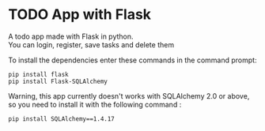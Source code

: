 # TODO App with Flask
A todo app made with Flask in python. \
You can login, register, save tasks and delete them

To install the dependencies enter these commands in the command prompt:
```
pip install flask
pip install Flask-SQLAlchemy
```
Warning, this app currently doesn't works with SQLAlchemy 2.0 or above, so you need to install it with the following command : 

`pip install SQLAlchemy==1.4.17`